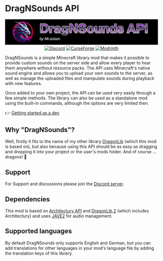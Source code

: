 # DragNSounds API

<p align="center">
  <a><img src="https://raw.githubusercontent.com/MisterJulsen/DragNSounds-API/Documentation/assets/logo.png" alt="Logo"></a>
  <a></a>
  <a href="https://discord.gg/AeSbNgvc7f"><img src="https://i.imgur.com/YnDoeHs.png" alt="Discord"></a>
  <a href="https://modrinth.com/mod/dragnsounds-api"><img src="https://i.imgur.com/uLIB4gb.png" alt="CurseForge"></a>
  <a href="https://www.curseforge.com/minecraft/mc-mods/dragnsounds-api"><img src="https://i.imgur.com/XZYlGVF.png" alt="Modrinth"></a>
</p>

DragNSounds is a simple Minecraft library mod that makes it possible to provide custom sounds on the server side and allow every player to hear them anywhere without resource packs. The API uses Minecraft's native sound engine and allows you to upload your own sounds to the server, as well as manage the uploaded files and manipulate sounds during playback with new features.

Once added to your own project, the API can be used very easily through a few simple methods. The library can also be used as a standalone mod using the built-in commands, although the options are very limited then.

👉 [Getting started as a dev](https://misterjulsen.github.io/DragNSounds-API/)

## Why "DragNSounds"?
Well, firstly it fits to the name of my other library [DragonLib](https://github.com/MisterJulsen/MC-DragonLib2) (which this mod is based on), but also because using this API should be as easy as dragging and dropping it into your project or the user's mods folder. And of course ... dragons! 🐉

## Support
For Support and discussions please join the [Discord server](https://discord.gg/AeSbNgvc7f).

## Dependencies
This mod is based on [Architectury API](https://docs.architectury.dev/) and [DragonLib 2](https://github.com/MisterJulsen/MC-DragonLib2) (which includes Architectury) and uses [JAVE2](https://github.com/a-schild/jave2) for audio management.

## Supported languages
By default DragNSounds only supports English and German, but you can add translations for other languages in your mod's language file by adding the translation keys of this library.
